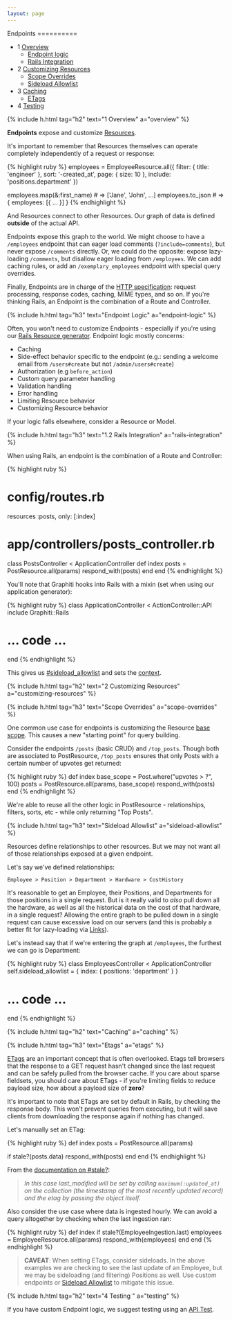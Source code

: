 ```yaml
---
layout: page
---
```


<div markdown="1" class="toc col-md-3">
Endpoints
==========

* 1 [Overview](#overview)
  * [Endpoint logic](#endpoint-logic)
  * [Rails Integration](#rails-integration)
* 2 [Customizing Resources](#customizing-resources)
  * [Scope Overrides](#scope-overrides)
  * [Sideload Allowlist](#sideload-allowlist)
* 3 [Caching](#caching)
  * [ETags](#etags)
* 4 [Testing](#testing)

</div>

<div markdown="1" class="col-md-8">

{% include h.html tag="h2" text="1 Overview" a="overview" %}

**Endpoints** expose and customize
[Resources]({{site.github.url}}/guides/concepts/resources).

It's important to remember that Resources themselves can operate
completely independently of a request or response:

{% highlight ruby %}
employees = EmployeeResource.all({
  filter: { title: 'engineer' },
  sort: '-created_at',
  page: { size: 10 },
  include: 'positions.department'
})

employees.map(&:first_name) # => ['Jane', 'John', ...]
employees.to_json # => { employees: [{ ... }] }
{% endhighlight %}

And Resources connect to other Resources. Our graph of data is defined
**outside** of the actual API.

Endpoints expose this graph to the world. We might choose to have a `/employees`
endpoint that can eager load comments (`?include=comments`), but never expose
`/comments` directly. Or, we could do the opposite: expose lazy-loading `/comments`,
but disallow eager loading from `/employees`. We can add caching rules,
or add an `/exemplary_employees` endpoint with special query overrides.

Finally, Endpoints are in charge of the [HTTP specification](https://tools.ietf.org/html/rfc2616):
request processing, response codes, caching, MIME types, and so on. If you're thinking
Rails, an Endpoint is the combination of a Route and Controller.

{% include h.html tag="h3" text="Endpoint Logic" a="endpoint-logic" %}

Often, you won't need to customize Endpoints - especially if you're
using our [Rails Resource
generator]({{site.github.url}}/guides/concepts/resources#generators). Endpoint logic mostly
concerns:

* Caching
* Side-effect behavior specific to the endpoint (e.g.: sending a
welcome email from `/users#create` but not `/admin/users#create`)
* Authorization (e.g `before_action`)
* Custom query parameter handling
* Validation handling
* Error handling
* Limiting Resource behavior
* Customizing Resource behavior

If your logic falls elsewhere, consider a Resource or Model.

{% include h.html tag="h3" text="1.2 Rails Integration" a="rails-integration" %}

When using Rails, an endpoint is the combination of a Route and
Controller:

{% highlight ruby %}
# config/routes.rb
resources :posts, only: [:index]

# app/controllers/posts_controller.rb
class PostsController < ApplicationController
  def index
    posts = PostResource.all(params)
    respond_with(posts)
  end
end
{% endhighlight %}

You'll note that Graphiti hooks into Rails with a mixin (set when using
our application generator):

{% highlight ruby %}
class ApplicationController < ActionController::API
  include Graphiti::Rails

  # ... code ...
end
{% endhighlight %}

This gives us [#sideload_allowlist](#sideload-allowlist) and sets the
[context]({{site.github.url}}/guides/concepts/resources#context).

{% include h.html tag="h2" text="2 Customizing Resources" a="customizing-resources" %}

{% include h.html tag="h3" text="Scope Overrides" a="scope-overrides" %}

One common use case for endpoints is customizing the Resource
[base scope]({{site.github.url}}/guides/concepts/resources#base-scope). This causes a new
"starting point" for query building.

Consider the endpoints `/posts` (basic CRUD) and `/top_posts`. Though
both are associated to PostResource, `/top_posts` ensures that only
Posts with a certain number of upvotes get returned:

{% highlight ruby %}
def index
  base_scope = Post.where("upvotes > ?", 100)
  posts = PostResource.all(params, base_scope)
  respond_with(posts)
end
{% endhighlight %}

We're able to reuse all the other logic in PostResource - relationships,
filters, sorts, etc - while only returning "Top Posts".

{% include h.html tag="h3" text="Sideload Allowlist" a="sideload-allowlist" %}

Resources define relationships to other resources. But we may not want
all of those relationships exposed at a given endpoint.

Let's say we've defined relationships:

`Employee > Position > Department > Hardware > CostHistory`

It's reasonable to get an Employee, their Positions, and Departments for
those positions in a single request. But is it really valid to *also* pull down
all the hardware, as well as all the historical data on the cost of that hardware,
in a single request? Allowing the entire graph to be pulled down in a single request can cause excessive load on our
servers (and this is probably a better fit for lazy-loading via
[Links]({{site.github.url}}/guides/concepts/links)).

Let's instead say that if we're entering the graph at `/employees`, the
furthest we can go is Department:

{% highlight ruby %}
class EmployeesController < ApplicationController
  self.sideload_allowlist = {
    index: { positions: 'department' }
  }

  # ... code ...
end
{% endhighlight %}

{% include h.html tag="h2" text="Caching" a="caching" %}

{% include h.html tag="h3" text="Etags" a="etags" %}

[ETags](https://robots.thoughtbot.com/introduction-to-conditional-http-caching-with-rails) are an important concept that is often overlooked. Etags tell browsers
that the response to a GET request hasn't changed since the last request and
can be safely pulled from the browser cache. If you care about sparse fieldsets,
you should care about ETags - if you're limiting fields to reduce payload size,
how about a payload size of **zero**?

It's important to note that ETags are set by default in Rails, by
checking the response body. This won't prevent queries from executing,
but it will save clients from downloading the response again if nothing
has changed.

Let's manually set an ETag:

{% highlight ruby %}
def index
  posts = PostResource.all(params)

  if stale?(posts.data)
    respond_with(posts)
  end
end
{% endhighlight %}

From the [documentation on #stale?](https://api.rubyonrails.org/v5.2.1/classes/ActionController/ConditionalGet.html#method-i-stale-3F):

> *In this case last_modified will be set by calling `maximum(:updated_at)` on the collection (the timestamp of the most recently updated record) and the etag by passing the object itself.*

Also consider the use case where data is ingested hourly. We can avoid a
query altogether by checking when the last ingestion ran:

{% highlight ruby %}
def index
  if stale?(EmployeeIngestion.last)
    employees = EmployeeResource.all(params)
    respond_with(employees)
  end
end
{% endhighlight %}

> **CAVEAT**: When setting ETags, consider sideloads. In the above examples
> we are checking to see the last update of an Employee, but we may be
> sideloading (and filtering) Positions as well. Use custom endpoints or
> [Sideload Allowlist](#sideload-allowlist) to mitigate this issue.

{% include h.html tag="h2" text="4 Testing " a="testing" %}

If you have custom Endpoint logic, we suggest testing using an [API
Test]({{site.github.url}}/guides/concepts/testing#api-tests).
